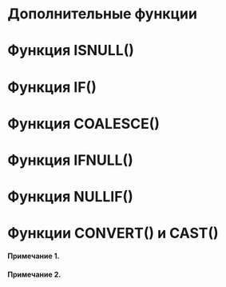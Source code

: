 # Дополнительные функции

# Функция ISNULL()

# Функция IF()

# Функция COALESCE()

# Функция IFNULL()

# Функция NULLIF()

# Функции CONVERT() и CAST()

#### Примечание 1. 

#### Примечание 2. 